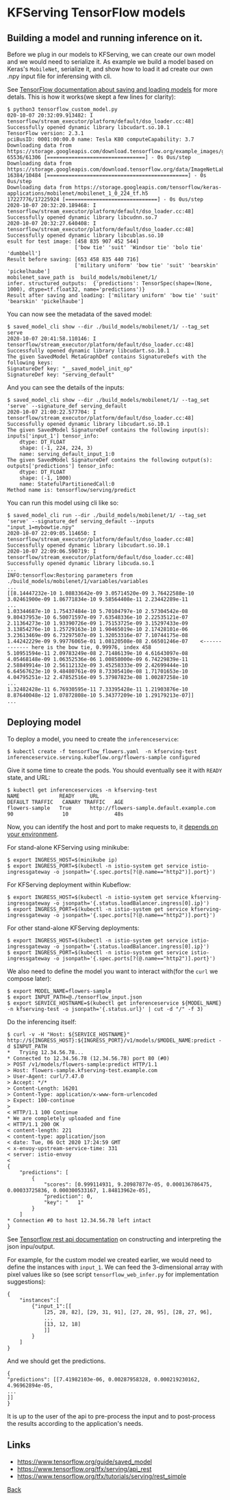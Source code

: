 # KFServing TensorFlow models

## Building a model and running inference on it.

Before we plug in our models to KFServing, we can create our own model and we would
need to serialize it. As example we build a model based on Keras's `MobileNet`, serialize it, and show
how to load it ad create our own .npy input file for inferensing with cli.

 See [TensorFlow documentation about saving and loading models](https://www.tensorflow.org/guide/saved_model)
 for more detals. This is how it works(we skept a few lines for clarity):

    $ python3 tensorflow_custom_model.py
    020-10-07 20:32:09.913482: I tensorflow/stream_executor/platform/default/dso_loader.cc:48] Successfully opened dynamic library libcudart.so.10.1
    TensorFlow version: 2.3.1
    pciBusID: 0001:00:00.0 name: Tesla K80 computeCapability: 3.7
    Downloading data from https://storage.googleapis.com/download.tensorflow.org/example_images/grace_hopper.jpg
    65536/61306 [================================] - 0s 0us/step
    Downloading data from https://storage.googleapis.com/download.tensorflow.org/data/ImageNetLabels.txt
    16384/10484 [==============================================] - 0s 0us/step
    Downloading data from https://storage.googleapis.com/tensorflow/keras-applications/mobilenet/mobilenet_1_0_224_tf.h5
    17227776/17225924 [==============================] - 0s 0us/step
    2020-10-07 20:32:20.189468: I tensorflow/stream_executor/platform/default/dso_loader.cc:48] Successfully opened dynamic library libcudnn.so.7
    2020-10-07 20:32:27.640408: I tensorflow/stream_executor/platform/default/dso_loader.cc:48] Successfully opened dynamic library libcublas.so.10
    esult for test image: [458 835 907 452 544]
                          ['bow tie' 'suit' 'Windsor tie' 'bolo tie' 'dumbbell']
    Result before saving: [653 458 835 440 716]
                          ['military uniform' 'bow tie' 'suit' 'bearskin' 'pickelhaube']
    mobilenet_save_path is  build_models/mobilenet/1/
    infer. structured_outputs:  {'predictions': TensorSpec(shape=(None, 1000), dtype=tf.float32, name='predictions')}
    Result after saving and loading: ['military uniform' 'bow tie' 'suit' 'bearskin' 'pickelhaube']

You can now see the metadata of the saved model:

    $ saved_model_cli show --dir ./build_models/mobilenet/1/ --tag_set serve
    2020-10-07 20:41:58.110146: I tensorflow/stream_executor/platform/default/dso_loader.cc:48] Successfully opened dynamic library libcudart.so.10.1
    The given SavedModel MetaGraphDef contains SignatureDefs with the following keys:
    SignatureDef key: "__saved_model_init_op"
    SignatureDef key: "serving_default"

And you can see the details of the inputs:

    $ saved_model_cli show --dir ./build_models/mobilenet/1/ --tag_set 'serve' --signature_def serving_default
    2020-10-07 21:00:22.577704: I tensorflow/stream_executor/platform/default/dso_loader.cc:48] Successfully opened dynamic library libcudart.so.10.1
    The given SavedModel SignatureDef contains the following input(s):
    inputs['input_1'] tensor_info:
        dtype: DT_FLOAT
        shape: (-1, 224, 224, 3)
        name: serving_default_input_1:0
    The given SavedModel SignatureDef contains the following output(s):
    outputs['predictions'] tensor_info:
        dtype: DT_FLOAT
        shape: (-1, 1000)
        name: StatefulPartitionedCall:0
    Method name is: tensorflow/serving/predict

You can run this model using cli like so:

    $ saved_model_cli run --dir ./build_models/mobilenet/1/ --tag_set 'serve' --signature_def serving_default --inputs "input_1=mybowtie.npy"
    2020-10-07 22:09:05.114650: I tensorflow/stream_executor/platform/default/dso_loader.cc:48] Successfully opened dynamic library libcudart.so.10.1
    2020-10-07 22:09:06.590719: I tensorflow/stream_executor/platform/default/dso_loader.cc:48] Successfully opened dynamic library libcuda.so.1
    ...
    INFO:tensorflow:Restoring parameters from ./build_models/mobilenet/1/variables/variables
    ...
    [[8.14447232e-10 1.08833642e-09 3.05714520e-09 3.76422588e-10
    3.02461900e-09 1.86771834e-10 9.58564408e-11 2.23442289e-11
    ...
    1.03344687e-10 1.75437484e-10 5.70104797e-10 2.57304542e-08
    9.80437953e-10 6.50071597e-09 7.63548336e-10 2.22535121e-07
    2.11364273e-10 1.93390726e-09 1.75153725e-09 3.15297433e-09
    3.13854276e-10 1.25729163e-10 1.90465019e-10 2.17428101e-06
    3.23613469e-09 6.73297507e-09 1.32053316e-07 7.10744175e-08
    1.44242229e-09 9.99776065e-01 1.08120508e-08 2.66501246e-07    <------------- here is the bow tie, 0.99976, index 458
    5.10951594e-11 2.09783249e-08 2.71486139e-10 4.61643097e-08
    4.05468148e-09 1.06352536e-06 1.00858000e-09 6.74229839e-11
    2.58849914e-10 2.56112132e-09 3.45258333e-09 2.42699444e-10
    6.64567623e-10 9.48480761e-09 8.73305410e-08 1.71701653e-10
    4.04795251e-12 2.47852516e-09 5.37987823e-08 1.00287258e-10
    ...
    1.32482428e-11 6.76930595e-11 7.33395428e-11 1.21903876e-10
    8.87640048e-12 1.07872808e-10 5.34377209e-10 1.29179213e-07]]
    ...


## Deploying model

To deploy a model, you need to create the `inferenceservice`:

    $ kubectl create -f tensorflow_flowers.yaml  -n kfserving-test
    inferenceservice.serving.kubeflow.org/flowers-sample configured

Give it some time to create the pods. You should eventually see it with `READY` state, and URL:

    $ kubectl get inferenceservices -n kfserving-test
    NAME             READY     URL                                         DEFAULT TRAFFIC   CANARY TRAFFIC   AGE
    flowers-sample   True      http://flowers-sample.default.example.com   90                10               48s

Now, you can identify the host and port to make requests to, it [depends on your environment](https://github.com/kubeflow/kfserving).

For stand-alone KFServing using minikube:

    $ export INGRESS_HOST=$(minikube ip)
    $ export INGRESS_PORT=$(kubectl -n istio-system get service istio-ingressgateway -o jsonpath='{.spec.ports[?(@.name=="http2")].port}')

For KFServing deployment within Kubeflow:

    $ export INGRESS_HOST=$(kubectl -n istio-system get service kfserving-ingressgateway -o jsonpath='{.status.loadBalancer.ingress[0].ip}')
    $ export INGRESS_PORT=$(kubectl -n istio-system get service kfserving-ingressgateway -o jsonpath='{.spec.ports[?(@.name=="http2")].port}')

For other stand-alone KFServing deployments:

    $ export INGRESS_HOST=$(kubectl -n istio-system get service istio-ingressgateway -o jsonpath='{.status.loadBalancer.ingress[0].ip}')
    $ export INGRESS_PORT=$(kubectl -n istio-system get service istio-ingressgateway -o jsonpath='{.spec.ports[?(@.name=="http2")].port}')

We also need to define the model you want to interact with(for the `curl` we compose later):

    $ export MODEL_NAME=flowers-sample
    $ export INPUT_PATH=@./tensorflow_input.json
    $ export SERVICE_HOSTNAME=$(kubectl get inferenceservice ${MODEL_NAME} -n kfserving-test -o jsonpath='{.status.url}' | cut -d "/" -f 3)

Do the inferencing itself:

    $ curl -v -H "Host: ${SERVICE_HOSTNAME}" http://${INGRESS_HOST}:${INGRESS_PORT}/v1/models/$MODEL_NAME:predict -d $INPUT_PATH
    *   Trying 12.34.56.78...
    * Connected to 12.34.56.78 (12.34.56.78) port 80 (#0)
    > POST /v1/models/flowers-sample:predict HTTP/1.1
    > Host: flowers-sample.kfserving-test.example.com
    > User-Agent: curl/7.47.0
    > Accept: */*
    > Content-Length: 16201
    > Content-Type: application/x-www-form-urlencoded
    > Expect: 100-continue
    >
    < HTTP/1.1 100 Continue
    * We are completely uploaded and fine
    < HTTP/1.1 200 OK
    < content-length: 221
    < content-type: application/json
    < date: Tue, 06 Oct 2020 17:24:59 GMT
    < x-envoy-upstream-service-time: 331
    < server: istio-envoy
    <
    {
        "predictions": [
            {
                "scores": [0.999114931, 9.20987877e-05, 0.000136786475, 0.00033725836, 0.000300533167, 1.84813962e-05],
                "prediction": 0,
                "key": "   1"
            }
        ]
    * Connection #0 to host 12.34.56.78 left intact
    }

See [Tensorflow rest api documentation](https://www.tensorflow.org/tfx/serving/api_rest) on constructing and interpreting the json inpu/output.

For example, for the custom model we created earlier, we would need to define the instances with `input_1`.
We can feed the 3-dimensional array with pixel values like so (see script `tensorflow_web_infer.py` for implementation suggestions):
    
    {
        "instances":[
            {"input_1":[[
                [25, 28, 82], [29, 31, 91], [27, 28, 95], [28, 27, 96],
                ...
                [13, 12, 18]
                ]]
            }
        ]
    }

And we should get the predictions. 

    {
    "predictions": [[7.41982103e-06, 0.00287958328, 0.000219230162, 4.96962894e-05,
    ...
    ]]
    }

It is up to the user of the api to pre-process the input and to post-process the results according to the application's needs.

## Links

- https://www.tensorflow.org/guide/saved_model
- https://www.tensorflow.org/tfx/serving/api_rest
- https://www.tensorflow.org/tfx/tutorials/serving/rest_simple

[Back](Readme.md)

